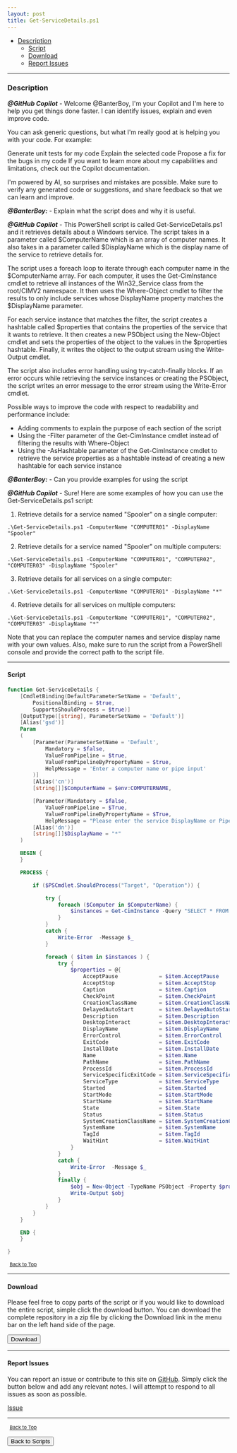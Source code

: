 ```yaml
---
layout: post
title: Get-ServiceDetails.ps1
---
```


- [Description](#description)
  - [Script](#script)
  - [Download](#download)
  - [Report Issues](#report-issues)

---

### Description

**_@GitHub Copilot_** - Welcome @BanterBoy, I'm your Copilot and I'm here to help you get things done faster. I can identify issues, explain and even improve code.

You can ask generic questions, but what I'm really good at is helping you with your code. For example:

Generate unit tests for my code
Explain the selected code
Propose a fix for the bugs in my code
If you want to learn more about my capabilities and limitations, check out the Copilot documentation.

I'm powered by AI, so surprises and mistakes are possible. Make sure to verify any generated code or suggestions, and share feedback so that we can learn and improve.

**_@BanterBoy:_** - Explain what the script does and why it is useful.

**_@GitHub Copilot_** - This PowerShell script is called Get-ServiceDetails.ps1 and it retrieves details about a Windows service. The script takes in a parameter called $ComputerName which is an array of computer names. It also takes in a parameter called $DisplayName which is the display name of the service to retrieve details for.

The script uses a foreach loop to iterate through each computer name in the $ComputerName array. For each computer, it uses the Get-CimInstance cmdlet to retrieve all instances of the Win32_Service class from the root/CIMV2 namespace. It then uses the Where-Object cmdlet to filter the results to only include services whose DisplayName property matches the $DisplayName parameter.

For each service instance that matches the filter, the script creates a hashtable called $properties that contains the properties of the service that it wants to retrieve. It then creates a new PSObject using the New-Object cmdlet and sets the properties of the object to the values in the $properties hashtable. Finally, it writes the object to the output stream using the Write-Output cmdlet.

The script also includes error handling using try-catch-finally blocks. If an error occurs while retrieving the service instances or creating the PSObject, the script writes an error message to the error stream using the Write-Error cmdlet.

Possible ways to improve the code with respect to readability and performance include:

- Adding comments to explain the purpose of each section of the script
- Using the -Filter parameter of the Get-CimInstance cmdlet instead of filtering the results with Where-Object
- Using the -AsHashtable parameter of the Get-CimInstance cmdlet to retrieve the service properties as a hashtable instead of creating a new hashtable for each service instance

**_@BanterBoy:_** - Can you provide examples for using the script

**_@GitHub Copilot_** - Sure! Here are some examples of how you can use the Get-ServiceDetails.ps1 script:

1. Retrieve details for a service named "Spooler" on a single computer:

```
.\Get-ServiceDetails.ps1 -ComputerName "COMPUTER01" -DisplayName "Spooler"
```

2. Retrieve details for a service named "Spooler" on multiple computers:

```
.\Get-ServiceDetails.ps1 -ComputerName "COMPUTER01", "COMPUTER02", "COMPUTER03" -DisplayName "Spooler"
```

3. Retrieve details for all services on a single computer:

```
.\Get-ServiceDetails.ps1 -ComputerName "COMPUTER01" -DisplayName "*"
```

4. Retrieve details for all services on multiple computers:

```
.\Get-ServiceDetails.ps1 -ComputerName "COMPUTER01", "COMPUTER02", "COMPUTER03" -DisplayName "*"
```

Note that you can replace the computer names and service display name with your own values. Also, make sure to run the script from a PowerShell console and provide the correct path to the script file.

---

#### Script

```powershell
function Get-ServiceDetails {
    [CmdletBinding(DefaultParameterSetName = 'Default',
        PositionalBinding = $true,
        SupportsShouldProcess = $true)]
    [OutputType([string], ParameterSetName = 'Default')]
    [Alias('gsd')]
    Param
    (
        [Parameter(ParameterSetName = 'Default',
            Mandatory = $false,
            ValueFromPipeline = $true,
            ValueFromPipelineByPropertyName = $true,
            HelpMessage = 'Enter a computer name or pipe input'
        )]
        [Alias('cn')]
        [string[]]$ComputerName = $env:COMPUTERNAME,

        [Parameter(Mandatory = $false,
            ValueFromPipeline = $True,
            ValueFromPipelineByPropertyName = $True,
            HelpMessage = "Please enter the service DisplayName or Pipe in from another command.")]
        [Alias('dn')]
        [string[]]$DisplayName = "*"
    )

    BEGIN {
    }

    PROCESS {

        if ($PSCmdlet.ShouldProcess("Target", "Operation")) {

            try {
                foreach ($Computer in $ComputerName) {
                    $instances = Get-CimInstance -Query "SELECT * FROM Win32_Service" -Namespace "root/CIMV2" -Computername $Computer -ErrorAction Continue | Where-Object { $_.DisplayName -like "$DisplayName" }
                }
            }
            catch {
                Write-Error  -Message $_
            }

            foreach ( $item in $instances ) {
                try {
                    $properties = @{
                        AcceptPause             = $item.AcceptPause
                        AcceptStop              = $item.AcceptStop
                        Caption                 = $item.Caption
                        CheckPoint              = $item.CheckPoint
                        CreationClassName       = $item.CreationClassName
                        DelayedAutoStart        = $item.DelayedAutoStart
                        Description             = $item.Description
                        DesktopInteract         = $item.DesktopInteract
                        DisplayName             = $item.DisplayName
                        ErrorControl            = $item.ErrorControl
                        ExitCode                = $item.ExitCode
                        InstallDate             = $item.InstallDate
                        Name                    = $item.Name
                        PathName                = $item.PathName
                        ProcessId               = $item.ProcessId
                        ServiceSpecificExitCode = $item.ServiceSpecificExitCode
                        ServiceType             = $item.ServiceType
                        Started                 = $item.Started
                        StartMode               = $item.StartMode
                        StartName               = $item.StartName
                        State                   = $item.State
                        Status                  = $item.Status
                        SystemCreationClassName = $item.SystemCreationClassName
                        SystemName              = $item.SystemName
                        TagId                   = $item.TagId
                        WaitHint                = $item.WaitHint
                    }
                }
                catch {
                    Write-Error  -Message $_
                }
                finally {
                    $obj = New-Object -TypeName PSObject -Property $properties
                    Write-Output $obj
                }
            }
        }
    }

    END {
    }

}

```

<span style="font-size:11px;"><a href="#"><i class="fas fa-caret-up" aria-hidden="true" style="color: white; margin-right:5px;"></i>Back to Top</a></span>

---

#### Download

Please feel free to copy parts of the script or if you would like to download the entire script, simple click the download button. You can download the complete repository in a zip file by clicking the Download link in the menu bar on the left hand side of the page.

<button class="btn" type="submit" onclick="window.open('/PowerShell/NewFunctions/Get-ServiceDetails.ps1')">
    <i class="fa fa-cloud-download-alt">
    </i>
        Download
</button>

---

#### Report Issues

You can report an issue or contribute to this site on <a href="https://github.com/BanterBoy/scripts-blog/issues">GitHub</a>. Simply click the button below and add any relevant notes. I will attempt to respond to all issues as soon as possible.

<!-- Place this tag where you want the button to render. -->

<a class="github-button" href="https://github.com/BanterBoy/scripts-blog/issues/new?title=Get-ServiceDetails.ps1&body=There is a problem with this function. Please find details below." data-show-count="true" aria-label="Issue BanterBoy/scripts-blog on GitHub">Issue</a>

---

<span style="font-size:11px;"><a href="#"><i class="fas fa-caret-up" aria-hidden="true" style="color: white; margin-right:5px;"></i>Back to Top</a></span>

<a href="/menu/_pages/scripts.html">
    <button class="btn">
        <i class='fas fa-reply'>
        </i>
            Back to Scripts
    </button>
</a>

[1]: http://ecotrust-canada.github.io/markdown-toc
[2]: https://github.com/googlearchive/code-prettify
